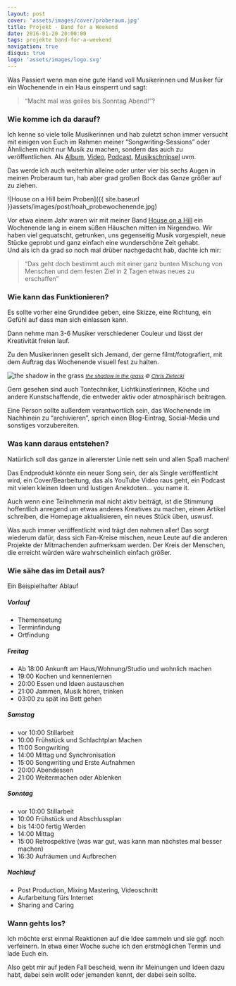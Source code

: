 ```yaml
---
layout: post
cover: 'assets/images/cover/proberaum.jpg'
title: Projekt - Band for a Weekend
date: 2016-01-20 20:00:00
tags: projekte band-for-a-weekend
navigation: true
disqus: true
logo: 'assets/images/logo.svg'
---
```


Was Passiert wenn man eine gute Hand voll Musikerinnen und Musiker für ein Wochenende in ein Haus einsperrt und sagt:
> “Macht mal was geiles bis Sonntag Abend!”?

<!-- more -->

### Wie komme ich da darauf?

Ich kenne so viele tolle Musikerinnen und hab zuletzt schon immer versucht mit einigen von Euch im Rahmen meiner “Songwriting-Sessions” oder Ähnlichem nicht nur Musik zu machen, sondern das auch zu veröffentlichen. Als [Album](https://open.spotify.com/album/3xyDFiDX6YaylTOaeQW8Dw), [Video](https://www.youtube.com/watch?v=EFMol2OKfqI), [Podcast](http://aethermonolog.de/episode-003.html), [Musikschnipsel](https://soundcloud.com/diem-musik/tanz) uvm.

Das werde ich auch weiterhin alleine oder unter vier bis sechs Augen in meinen Proberaum tun, hab aber grad großen Bock das Ganze größer auf zu ziehen.

![House on a Hill beim Proben]({{ site.baseurl }}assets/images/post/hoah_probewochenende.jpg)

Vor etwa einem Jahr waren wir mit meiner Band [House on a Hill](http://houseonahill.de) ein Wochenende lang in einem süßen Häuschen mitten im Nirgendwo. Wir haben viel gequatscht, getrunken, uns gegenseitig Musik vorgespielt, neue Stücke geprobt und ganz einfach eine wunderschöne Zeit gehabt.  
Und als ich da grad so noch mal drüber nachgedacht hab, dachte ich mir: 

> “Das geht doch bestimmt auch mit einer ganz bunten Mischung von Menschen und dem festen Ziel in 2 Tagen etwas neues zu erschaffen”


### Wie kann das Funktionieren?

Es sollte vorher eine Grundidee geben, eine Skizze, eine Richtung, ein Gefühl auf dass man sich einlassen kann.

Dann nehme man 3-6 Musiker verschiedener Couleur und lässt der Kreativität freien lauf.

Zu den Musikerinnen gesellt sich Jemand, der gerne filmt/fotografiert, mit dem Auftrag das Wochenende visuell fest zu halten.

![the shadow in the grass](https://c1.staticflickr.com/1/762/22254456648_1f0e00fb46_b.jpg)
<small>_[the shadow in the grass](https://www.flickr.com/photos/zanthia/22254456648/) &copy; [Chris Zielecki](http://www.zielecki.com/)_</small>

Gern gesehen sind auch Tontechniker, Lichtkünstlerinnen, Köche und andere Kunstschaffende, die entweder aktiv oder atmosphärisch beitragen. 

Eine Person sollte außerdem verantwortlich sein, das Wochenende im Nachhinein zu “archivieren”, sprich einen Blog-Eintrag, Social-Media und sonstiges vorzubereiten.


### Was kann daraus entstehen?

Natürlich soll das ganze in allererster Linie nett sein und allen Spaß machen!

Das Endprodukt könnte ein neuer Song sein, der als Single veröffentlicht wird, ein Cover/Bearbeitung, das als YouTube Video raus geht, ein Podcast mit vielen kleinen Ideen und lustigen Anekdoten… you name it.

Auch wenn eine Teilnehmerin mal nicht aktiv beiträgt, ist die Stimmung hoffentlich anregend um etwas anderes Kreatives zu machen, einen Artikel schreiben, die Homepage aktualisieren, ein neues Stück üben, uswusf.

Was auch immer veröffentlicht wird trägt den nahmen aller!
Das sorgt wiederum dafür, dass sich Fan-Kreise mischen, neue Leute auf die anderen Projekte der Mitmachenden aufmerksam werden. Der Kreis der Menschen, die erreicht würden wäre wahrscheinlich einfach größer.


### Wie sähe das im Detail aus?

Ein Beispielhafter Ablauf

##### Vorlauf

 - Themensetung
 - Terminfindung
 - Ortfindung

##### Freitag

 - Ab 18:00 Ankunft am Haus/Wohnung/Studio und wohnlich machen
 - 19:00 Kochen und kennenlernen
 - 20:00 Essen und Ideen austauschen
 - 21:00 Jammen, Musik hören, trinken
 - 03:00 zu spät ins Bett gehen

##### Samstag

 - vor 10:00 Stillarbeit
 - 10:00 Frühstück und Schlachtplan Machen
 - 11:00 Songwriting
 - 14:00 Mittag und Synchronisation
 - 15:00 Songwriting und Erste Aufnahmen
 - 20:00 Abendessen
 - 21:00 Weitermachen oder Ablenken

##### Sonntag
 
 - vor 10:00 Stillarbeit
 - 10:00 Frühstück und Abschlussplan
 - bis 14:00 fertig Werden
 - 14:00 Mittag
 - 15:00 Retrospektive (was war gut, was kann man nächstes mal besser machen)
 - 16:30 Aufräumen und Aufbrechen

##### Nachlauf

 - Post Production, Mixing Mastering, Videoschnitt
 - Aufarbeitung fürs Internet
 - Sharing and Caring


### Wann gehts los?

Ich möchte erst einmal Reaktionen auf die Idee sammeln und sie ggf. noch verfeinern. In etwa einer Woche suche ich den erstmöglichen Termin und lade Euch ein.

Also gebt mir auf jeden Fall bescheid, wenn ihr Meinungen und Ideen dazu habt, dabei sein wollt oder jemanden kennt, der dabei sein sollte.


